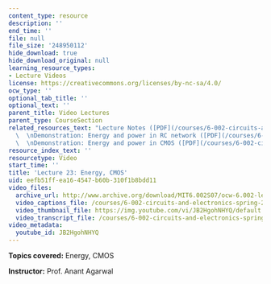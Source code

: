 ```yaml
---
content_type: resource
description: ''
end_time: ''
file: null
file_size: '248950112'
hide_download: true
hide_download_original: null
learning_resource_types:
- Lecture Videos
license: https://creativecommons.org/licenses/by-nc-sa/4.0/
ocw_type: ''
optional_tab_title: ''
optional_text: ''
parent_title: Video Lectures
parent_type: CourseSection
related_resources_text: "Lecture Notes ([PDF](/courses/6-002-circuits-and-electronics-spring-2007/resources/6002_l23))\
  \  \nDemonstration: Energy and power in RC network ([PDF](/courses/6-002-circuits-and-electronics-spring-2007/resources/demo_18))\
  \  \nDemonstration: Energy and power in CMOS ([PDF](/courses/6-002-circuits-and-electronics-spring-2007/resources/demo_18rp))"
resource_index_text: ''
resourcetype: Video
start_time: ''
title: 'Lecture 23: Energy, CMOS'
uid: eefb51ff-ea16-4547-b60b-310f1b8bdd11
video_files:
  archive_url: http://www.archive.org/download/MIT6.002S07/ocw-6.002-lec-mit-10250-04dec2003-220k.mp4
  video_captions_file: /courses/6-002-circuits-and-electronics-spring-2007/a61694beb4f051348d5591857b2a1f72_JB2HgohNHYQ.vtt
  video_thumbnail_file: https://img.youtube.com/vi/JB2HgohNHYQ/default.jpg
  video_transcript_file: /courses/6-002-circuits-and-electronics-spring-2007/e11f02e75143bd0b0c893086533e6643_JB2HgohNHYQ.pdf
video_metadata:
  youtube_id: JB2HgohNHYQ
---
```


**Topics covered:** Energy, CMOS

**Instructor:** Prof. Anant Agarwal

